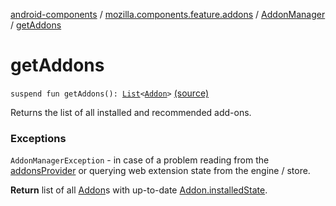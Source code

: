 [android-components](../../index.md) / [mozilla.components.feature.addons](../index.md) / [AddonManager](index.md) / [getAddons](./get-addons.md)

# getAddons

`suspend fun getAddons(): `[`List`](https://kotlinlang.org/api/latest/jvm/stdlib/kotlin.collections/-list/index.html)`<`[`Addon`](../-addon/index.md)`>` [(source)](https://github.com/mozilla-mobile/android-components/blob/master/components/feature/addons/src/main/java/mozilla/components/feature/addons/AddonManager.kt#L43)

Returns the list of all installed and recommended add-ons.

### Exceptions

`AddonManagerException` - in case of a problem reading from
the [addonsProvider](#) or querying web extension state from the engine / store.

**Return**
list of all [Addon](../-addon/index.md)s with up-to-date [Addon.installedState](../-addon/installed-state.md).


